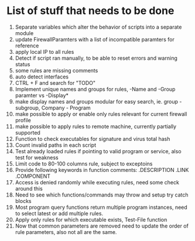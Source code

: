 # List of stuff that needs to be done

1. Separate variables which alter the behavior of scripts into a separate module
2. update FirewallParamters with a list of incompatible paramters for reference
3. apply local IP to all rules
4. Detect if script ran manually, to be able to reset errors and warning status
5. some rules are missing comments
6. auto detect interfaces
7. CTRL + F and search for "TODO"
8. Implement unique names and groups for rules, -Name and -Group paramter vs -Display*
9. make display names and groups modular for easy search, ie. group - subgroup, Company - Program
10. make possible to apply or enable only rules relevant for current firewall profile
11. make possible to apply rules to remote machine, currently partially supported
12. Function to check executables for signature and virus total hash
13. Count invalid paths in each script
15. Test already loaded rules if pointing to valid program or service, also test for weakness
16. Limit code to 80-100 columns rule, subject to exceptoins
17. Provide following keywords in function comments: .DESCRIPTION .LINK .COMPONENT
18. Access is denied randomly while executing rules, need some check around this
19. Need to see which functions/commands may throw and setup try catch blocks
20. Most program query functions return multiple program instances, need to select latest or add multiple rules.
21. Apply only rules for which executable exists, Test-File function
22. Now that common parameters are removed need to update the order of rule parameters, also not all are the same.
